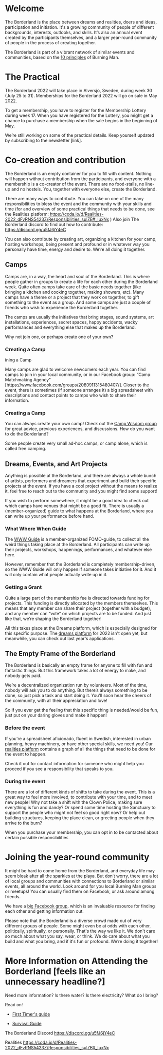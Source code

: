 # Welcome

The Borderland is the place between dreams and realities, doers and ideas, participation and initiation. It's a growing community of people of different backgrounds, interests, outlooks, and skills. It’s also an annual event created by the participants themselves, and a larger year-round community of people in the process of creating together.

The Borderland is part of a vibrant network of similar events and communities, based on the [10 principles](https://talk.theborderland.se/d/5dDRz8W7/principles) of Burning Man.


# The Practical

The Borderland 2022 will take place in Alversjö, Sweden, during week 30 (July 25 to 31). Memberships for the Borderland 2022 will go on sale in May 2022.

To get a membership, you have to register for the Membership Lottery during week 17. When you have registered for the Lottery, you might get a chance to purchase a membership when the sale begins in the beginning of May.

We’re still working on some of the practical details. Keep yourself updated by subscribing to the newsletter [link].

# Co-creation and contribution

The Borderland is an empty container for you to fill with content. Nothing will happen without contribution from the participants, and everyone with a membership is a co-creator of the event. There are no food-stalls, no line-up and no hostels. You, together with everyone else, create the Borderland.

There are many ways to contribute. You can take on one of the many responsibilities to bless the event and the community with your skills and time (for and overview of some practical things that needs to be done, see the Realities platform: https://coda.io/d/Realities-2022_dFvRNS5423Z/Responsibilities_sulZB#_luxNx )
Also join The Borderland discord to find out how to contribute: https://discord.gg/u5fJ6jY4eC

You can also contribute by creating art, organizing a kitchen for your camp, hosting workshops, being present and profound or in whatever way you personally have time, energy and desire to. We’re all doing it together.

## Camps

Camps are, in a way, the heart and soul of the Borderland. This is where people gather in groups to create a life for each other during the Borderland week. Quite often camps take care of the basic needs together (like bringing a kitchen and cooking together, making showers, etc). Many camps have a theme or a project that they work on together, to gift something to the event as a group. And some camps are just a couple of friends who wish to experience the Borderland together.

The camps are usually the initiatives that bring stages, sound systems, art installations, experiences, secret spaces, happy accidents, wacky performances and everything else that makes up the Borderland.

Why not join one, or perhaps create one of your own?


### Creating a Camp
ining a Camp

Many camps are glad to welcome newcomers each year. You can find camps to join in your local community, or in our Facebook group: “Camp Matchmaking Agency” [https://www.facebook.com/groups/2080911315480407/]. Closer to the event, there is sometimes (if someone arranges it) a big spreadsheet with descriptions and contact points to camps who wish to share their information.

### Creating a Camp

You can always create your own camp! Check out the [Camp Wisdom group](https://talk.theborderland.se/g/M2cnqJ5v/camp-wisdom) for great advice, previous experiences, and discussions. How do you want to do the Borderland?

Some people create very small ad-hoc camps, or camp alone, which is called free camping.

## Dreams, Events, and Art Projects

Anything is possible at the Borderland, and there are always a whole bunch of artists, performers and dreamers that experiment and build their specific projects at the event. If you have a cool project without the means to realize it, feel free to reach out to the community and you might find some support!

If you wish to perform somewhere, it might be a good idea to check out which camps have venues that might be a good fit. There is usually a (member-organized) guide to what happens at the Borderland, where you can write up your performance before hand.


### What Where When Guide

The [WWW Guide](https://guide.theborderland.se) is a member-organized FOMO-guide, to collect all the weird things taking place at the Borderland. All participants can write up their projects, workshops, happenings, performances, and whatever else here.

However, remember that the Borderland is completely membership-driven, so the WWW Guide will only happen if someone takes initiative for it. And it will only contain what people actually write up in it.

### Getting a Grant

Quite a large part of the membership fee is directed towards funding for projects. This funding is directly allocated by the members themselves. This means that any member can share their project (together with a budget), and any member can “vote” on which projects are to be funded. And just like that, we’re shaping the Borderland together!

All this takes place at the Dreams platform, which is especially designed for this specific purpose. The [dreams platform](https://dreams.theborderland.se/) for 2022 isn't open yet, but meanwhile, you can check out last year's applications.

## The Empty Frame of the Borderland

The Borderland is basically an empty frame for anyone to fill with fun and fantastic things. But this framework takes a lot of energy to make, and nobody gets paid.

We’re a decentralized organization run by volunteers. Most of the time, nobody will ask you to do anything. But there’s always something to be done, so just pick a task and start doing it. You’ll soon hear the cheers of the community, with all their appreciation and love!

So if you ever get the feeling that this specific thing is needed/would be fun, just put on your daring gloves and make it happen!

### Before the event

If you're a spreadsheet aficionado, fluent in Swedish, interested in urban planning, heavy machinery, or have other special skills, we need you! Our [realities platform](http://realities.theborderland.se/) contains a graph of all the things that need to be done for the event to happen. 

Check it out for contact information for someone who might help you proceed if you see a responsibility that speaks to you.

### During the event

There are a lot of different kinds of shifts to take during the event. This is a great way to feel more involved, to contribute with your time, and to meet new people! Why not take a shift with the Clown Police, making sure everything is fun and dandy? Or spend some time hosting the Sanctuary to support the people who might not feel so good right now? Or help out building structures, keeping the place clean, or greeting people when they arrive to the burn? 

When you purchase your membership, you can opt in to be contacted about certain possible responsibilities.

# Joining the year-round community 

It might be hard to come home from the Borderland, and everyday life may seem bleak after all the sparkles at the playa. But don’t worry, there are a lot of local groups and communities with connections to Borderland or similar events, all around the world. Look around for you local Burning Man groups or meetups! You can usually find them on Facebook, or ask around among friends.

We have a [big Facebook group](https://www.facebook.com/groups/theborderland/), which is an invaluable resource for finding each other and getting information out.

Please note that the Borderland is a diverse crowd made out of very different groups of people. Some might even be at odds with each other, politically, spiritually, or personally. That's the way we like it. We don't care so much about what you say, wear, or think. We do care about what you build and what you bring, and if it's fun or profound. We’re doing it together!

# More Information on Attending the Borderland [feels like an unnecessary headline?]

Need more information? Is there water? Is there electricity? What do I bring? 

Read on!

  * [First Timer's guide](https://talk.theborderland.se/d/RWGSpxMj/first-timers-guide)

  * [Survival Guide](https://talk.theborderland.se/d/giTDCpu1/the-survival-guide-of-2019)

The Borderland Discord https://discord.gg/u5fJ6jY4eC

Realities https://coda.io/d/Realities-2022_dFvRNS5423Z/Responsibilities_sulZB#_luxNx
